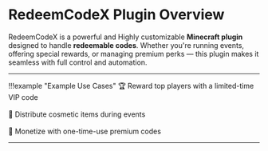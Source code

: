 # RedeemCodeX Plugin Overview

RedeemCodeX is a powerful and Highly customizable **Minecraft plugin** designed to handle **redeemable codes**. Whether you're running events, offering special rewards, or managing premium perks — this plugin makes it seamless with full control and automation.

---

!!!example "Example Use Cases"
    🏆 Reward top players with a limited-time VIP code<br><br>
    🎁 Distribute cosmetic items during events<br><br>
    💼 Monetize with one-time-use premium codes<br>

---